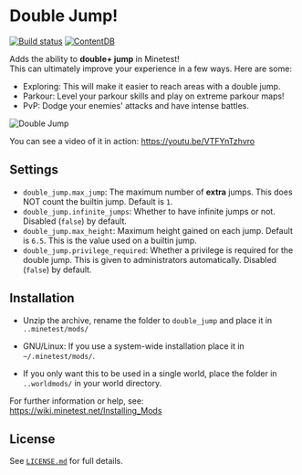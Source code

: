 # Double Jump!

[![Build status](https://github.com/Panquesito7/minetest-double_jump/workflows/build/badge.svg)](https://github.com/Panquesito7/minetest-double_jump/actions)
[![ContentDB](https://content.minetest.net/packages/Panquesito7/double_jump/shields/downloads/)](https://content.minetest.net/packages/Panquesito7/double_jump/)

Adds the ability to **double+ jump** in Minetest!\
This can ultimately improve your experience in a few ways. Here are some:

- Exploring: This will make it easier to reach areas with a double jump.
- Parkour: Level your parkour skills and play on extreme parkour maps!
- PvP: Dodge your enemies' attacks and have intense battles.

![Double Jump](https://github.com/Panquesito7/minetest-double_jump/assets/51391473/bc6442d5-4a4f-4a6e-b44e-db81f1fda74f)

You can see a video of it in action: <https://youtu.be/VTFYnTzhvro>

## Settings

- `double_jump.max_jump`: The maximum number of **extra** jumps. This does NOT count the builtin jump. Default is `1`.
- `double_jump.infinite_jumps`: Whether to have infinite jumps or not. Disabled (`false`) by default.
- `double_jump.max_height`: Maximum height gained on each jump. Default is `6.5`. This is the value used on a builtin jump.
- `double_jump.privilege_required`: Whether a privilege is required for the double jump. This is given to administrators automatically. Disabled (`false`) by default.

## Installation

- Unzip the archive, rename the folder to `double_jump` and
place it in `..minetest/mods/`

- GNU/Linux: If you use a system-wide installation place
    it in `~/.minetest/mods/`.

- If you only want this to be used in a single world, place
    the folder in `..worldmods/` in your world directory.

For further information or help, see:\
<https://wiki.minetest.net/Installing_Mods>

## License

See [`LICENSE.md`](LICENSE.md) for full details.
